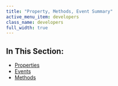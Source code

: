 ```yaml
---
title: "Property, Methods, Event Summary"
active_menu_item: developers
class_name: developers
full_width: true
---
```



## In This Section:

 - [Properties](/developers/documentation/product-guide/advanced-important-widgets/video-audio-widgets/property-methods-event-summary/properties)
 - [Events](/developers/documentation/product-guide/advanced-important-widgets/video-audio-widgets/property-methods-event-summary/videvents)
 - [Methods](/developers/documentation/product-guide/advanced-important-widgets/video-audio-widgets/property-methods-event-summary/vidmethods)
